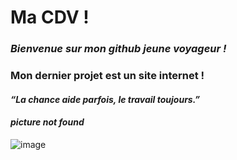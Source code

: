 # Ma CDV ! 

### *Bienvenue sur mon github jeune voyageur !*

### Mon dernier projet est un site internet !

#### *“La chance aide parfois, le travail toujours.”*

#### ***picture not found*** 
![image](https://user-images.githubusercontent.com/121171084/208916543-5c7f09f0-defe-481b-95c1-9b9d31c75f07.png)

